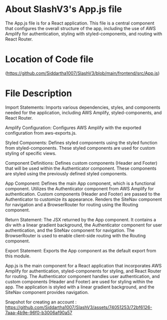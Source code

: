 
# About SlashV3's App.js file 
The App.js file is for a React application. This file is a central component that configures the overall structure of the app, including the use of AWS Amplify for authentication, styling with styled-components, and routing with React Router. 

# Location of Code file
(https://github.com/Siddartha1007/SlashV3/blob/main/frontend/src/App.js)

# File Description
Import Statements:
Imports various dependencies, styles, and components needed for the application, including AWS Amplify, styled-components, and React Router.

Amplify Configuration:
Configures AWS Amplify with the exported configuration from aws-exports.js.

Styled Components:
Defines styled components using the styled function from styled-components. These styled components are used for custom styling of specific views.

Component Definitions:
Defines custom components (Header and Footer) that will be used within the Authenticator component. These components are styled using the previously defined styled components.

App Component:
Defines the main App component, which is a functional component.
Utilizes the Authenticator component from AWS Amplify for authentication. Custom components (Header and Footer) are passed to the Authenticator to customize its appearance.
Renders the SiteNav component for navigation and a BrowserRouter for routing using the Routing component.

Return Statement:
The JSX returned by the App component. It contains a div with a linear gradient background, the Authenticator component for user authentication, and the SiteNav component for navigation. The BrowserRouter is used to enable client-side routing with the Routing component.

Export Statement:
Exports the App component as the default export from this module.

App.js is the main component for a React application that incorporates AWS Amplify for authentication, styled-components for styling, and React Router for routing. The Authenticator component handles user authentication, and custom components (Header and Footer) are used for styling within the app. The application is styled with a linear gradient background, and the SiteNav component provides navigation.

Snapshot for creating an account : 
https://github.com/Siddartha1007/SlashV3/assets/74051253/72bf6126-7aaa-4b9e-96f0-b3006af90a57



